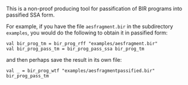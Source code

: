 This is a non-proof producing tool for passification of BIR programs into passified SSA form.

For example, if you have the file `aesfragment.bir` in the subdirectory `examples`, you would do the following to obtain it in passified form:

```
val bir_prog_tm = bir_prog_rff "examples/aesfragment.bir"
val bir_prog_pass_tm = bir_prog_pass_ssa bir_prog_tm
```

and then perhaps save the result in its own file:

```
val _ = bir_prog_wtf "examples/aesfragmentpassified.bir" bir_prog_pass_tm
```
